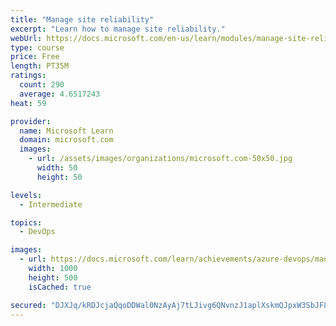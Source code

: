 ```yaml
---
title: "Manage site reliability"
excerpt: "Learn how to manage site reliability."
webUrl: https://docs.microsoft.com/en-us/learn/modules/manage-site-reliability/
type: course
price: Free
length: PT35M
ratings:
  count: 290
  average: 4.6517243
heat: 59

provider:
  name: Microsoft Learn
  domain: microsoft.com
  images:
    - url: /assets/images/organizations/microsoft.com-50x50.jpg
      width: 50
      height: 50

levels:
  - Intermediate

topics:
  - DevOps

images:
  - url: https://docs.microsoft.com/learn/achievements/azure-devops/manage-site-reliability-social.png
    width: 1000
    height: 500
    isCached: true

secured: "DJXJq/kRDJcjaQqoDDWal0NzAyAj7tLJivg6QNvnzJ1aplXskmQJpxW3SbJF8GAvQzGmlRiV4ejdR8SwWdMak5XdFL+SLjFQE53LqFlv3NfE16N8AEIfwyHcEL/izRWDTFV9iPZ25EkE3ShkUW3DF4tSgCPRJY3oN5iTqlk2I46hVxemz3DCzdU4JHdQviasWlzG9dBolAkgiuV5QcNIaqSbyKTwcUVz+dlZXn4f+5blpIlg+iPPxK6NAaXgdqVNMuK0/Ir6oQyLxfP48Z079O0p1pQvWpyIDtZAFb3V99g0jJ7rR5j+SdpDDbw56roEDKp2MMNtJeaYSDyUzhT4/Fwd+fNlphXJw2F+qSm6G1tZlV4W3GX5stfh9DaC/eIDTA3v/iuFd8YYnmH5faA6Wg==;cmH/tXs4VMuBjhqEGKEu1Q=="
---
```


